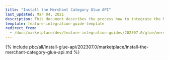 ```yaml
---
title: "Install the Merchant Category Glue API"
last_updated: Mar 04, 2021
description: This document describes the process how to integrate the Merchant Category Glue API feature into a Spryker project.
template: feature-integration-guide-template
redirect_from:
  - /docs/marketplace/dev/feature-integration-guides/202307.0/glue/merchant-category-feature-integration.html
---
```


{% include pbc/all/install-glue-api/202307.0/marketplace/install-the-merchant-category-glue-api.md %} <!-- To edit, see /_includes/pbc/all/install-glue-api/202307.0/marketplace/install-the-merchant-category-glue-api.md -->
